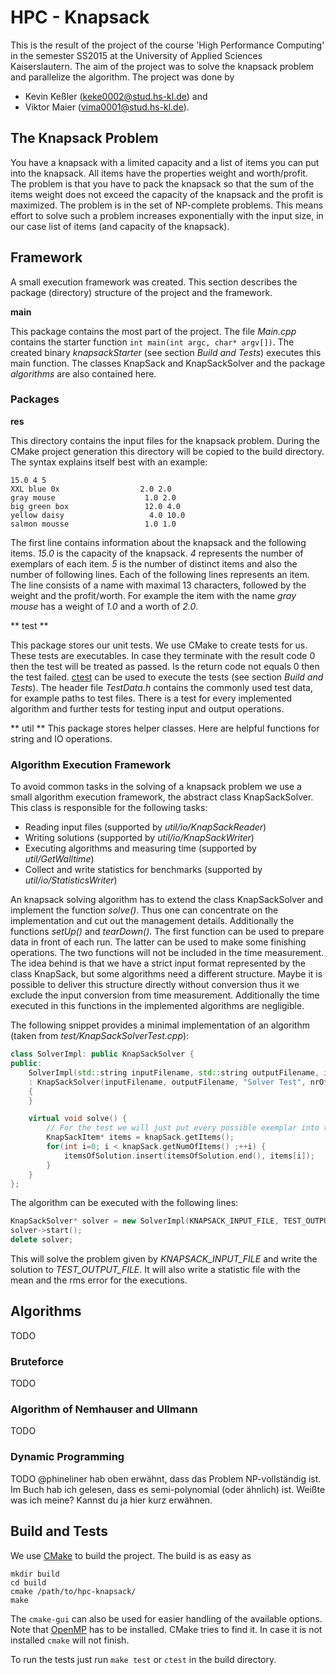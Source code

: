 # HPC - Knapsack #

This is the result of the project of the course 'High Performance Computing' in the semester SS2015 at the University of Applied Sciences Kaiserslautern. The aim of the project was to solve the knapsack problem and parallelize the algorithm. The project was done by 

* Kevin Keßler (keke0002@stud.hs-kl.de) and
* Viktor Maier (vima0001@stud.hs-kl.de).

## The Knapsack Problem ##
You have a knapsack with a limited capacity and a list of items you can put into the knapsack. All items have the properties weight and worth/profit. The problem is that you have to pack the knapsack so that the sum of the items weight does not exceed the capacity of the knapsack and the profit is maximized. The problem is in the set of NP-complete problems. This means effort to solve such a problem increases exponentially with the input size, in our case list of items (and capacity of the knapsack). 

## Framework ##
A small execution framework was created. This section describes the package (directory) structure of the project and the framework.

**main**

This package contains the most part of the project. The file *Main.cpp* contains the starter function `int main(int argc, char* argv[])`. The created binary *knapsackStarter* (see section *Build and Tests*) executes this main function. The classes KnapSack and KnapSackSolver and the package *algorithms* are also contained here.

### Packages ###
**res**

This directory contains the input files for the knapsack problem. During the CMake project generation this directory will be copied to the build directory. The syntax explains itself best with an example:
```
15.0 4 5
XXL blue 0x                  2.0 2.0
gray mouse                    1.0 2.0
big green box                 12.0 4.0
yellow daisy                   4.0 10.0
salmon mousse                 1.0 1.0
```
The first line contains information about the knapsack and the following items. *15.0* is the capacity of the knapsack. *4* represents the number of exemplars of each item. *5* is the number of distinct items and also the number of following lines. Each of the following lines represents an item. The line consists of a name with maximal 13 characters, followed by the weight and the profit/worth. For example the item with the name *gray mouse* has a weight of *1.0* and a worth of *2.0*.

** test **

This package stores our unit tests. We use CMake to create tests for us. These tests are executables. In case they terminate with the result code 0 then the test will be treated as passed. Is the return code not equals 0 then the test failed. [ctest](http://www.cmake.org/Wiki/CMake/Testing_With_CTest) can be used to execute the tests (see section *Build and Tests*). The header file *TestData.h* contains the commonly used test data, for example paths to test files. There is a test for every implemented algorithm and further tests for testing input and output operations.

** util **
This package stores helper classes. Here are helpful functions for string and IO operations.

### Algorithm Execution Framework ###
To avoid common tasks in the solving of a knapsack problem we use a small algorithm execution framework, the abstract class KnapSackSolver. This class is responsible for the following tasks:

* Reading input files (supported by *util/io/KnapSackReader*) 
* Writing solutions (supported by *util/io/KnapSackWriter*)
* Executing algorithms and measuring time  (supported by *util/GetWalltime*)
* Collect and write statistics for benchmarks  (supported by *util/io/StatisticsWriter*)

An knapsack solving algorithm has to extend the class KnapSackSolver and implement the function *solve()*. Thus one can concentrate on the implementation and cut out the management details. Additionally the functions *setUp()* and *tearDown()*. The first function can be used to prepare data in front of each run. The latter can be used to make some finishing operations. The two functions will not be included in the time measurement. The idea behind is that we have a strict input format represented by the class KnapSack, but some algorithms need a different structure. Maybe it is possible to deliver this structure directly without conversion thus it we exclude the input conversion from time measurement. Additionally the time executed in this functions in the implemented algorithms are negligible.

The following snippet provides a minimal implementation of an algorithm (taken from *test/KnapSackSolverTest.cpp*):
```cpp
class SolverImpl: public KnapSackSolver {
public:
	SolverImpl(std::string inputFilename, std::string outputFilename, int nrOfExecutions=1)
	: KnapSackSolver(inputFilename, outputFilename, "Solver Test", nrOfExecutions)
	{
	}

	virtual void solve() {
		// For the test we will just put every possible exemplar into the solution
		KnapSackItem* items = knapSack.getItems();
		for(int i=0; i < knapSack.getNumOfItems() ;++i) {
			itemsOfSolution.insert(itemsOfSolution.end(), items[i]);
		}
	}
};

```

The algorithm can be executed with the following lines:
```cpp
KnapSackSolver* solver = new SolverImpl(KNAPSACK_INPUT_FILE, TEST_OUTPUT_FILE);
solver->start();
delete solver;
```
This will solve the problem given by *KNAPSACK_INPUT_FILE* and write the solution to *TEST_OUTPUT_FILE*. It will also write a statistic file with the mean and the rms error for the executions.

## Algorithms ##
TODO

### Bruteforce ###
TODO

### Algorithm of Nemhauser and Ullmann ###
TODO

### Dynamic Programming ###
TODO
@phineliner hab oben erwähnt, dass das Problem NP-vollständig ist. Im Buch hab ich gelesen, dass es semi-polynomial (oder ähnlich) ist. Weißte was ich meine? Kannst du ja hier kurz erwähnen.

## Build and Tests ##
We use [CMake](http://www.cmake.org/) to build the project. The build is as easy as
```
mkdir build
cd build
cmake /path/to/hpc-knapsack/
make
```
The `cmake-gui` can also be used for easier handling of the available options.
Note that [OpenMP](http://openmp.org/wp/) has to be installed. CMake tries to find it. In case it is not installed `cmake` will not finish.

To run the tests just run `make test` or `ctest` in the build directory.